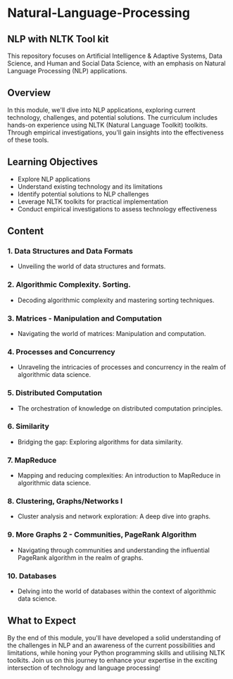 # Natural-Language-Processing
## NLP with NLTK Tool kit
This repository focuses on Artificial Intelligence & Adaptive Systems, Data Science, and Human and Social Data Science, with an emphasis on Natural Language Processing (NLP) applications.

## Overview

In this module, we'll dive into NLP applications, exploring current technology, challenges, and potential solutions. The curriculum includes hands-on experience using NLTK (Natural Language Toolkit) toolkits. Through empirical investigations, you'll gain insights into the effectiveness of these tools.

## Learning Objectives

- Explore NLP applications
- Understand existing technology and its limitations
- Identify potential solutions to NLP challenges
- Leverage NLTK toolkits for practical implementation
- Conduct empirical investigations to assess technology effectiveness
  
## Content

### 1. Data Structures and Data Formats
- Unveiling the world of data structures and formats.

### 2. Algorithmic Complexity. Sorting.
- Decoding algorithmic complexity and mastering sorting techniques.

### 3. Matrices - Manipulation and Computation
- Navigating the world of matrices: Manipulation and computation.

### 4. Processes and Concurrency
- Unraveling the intricacies of processes and concurrency in the realm of algorithmic data science.

### 5. Distributed Computation
- The orchestration of knowledge on distributed computation principles.

### 6. Similarity
- Bridging the gap: Exploring algorithms for data similarity.

### 7. MapReduce
- Mapping and reducing complexities: An introduction to MapReduce in algorithmic data science.

### 8. Clustering, Graphs/Networks I
- Cluster analysis and network exploration: A deep dive into graphs.

### 9. More Graphs 2 - Communities, PageRank Algorithm
- Navigating through communities and understanding the influential PageRank algorithm in the realm of graphs.

### 10. Databases
- Delving into the world of databases within the context of algorithmic data science.

## What to Expect
By the end of this module, you'll have developed a solid understanding of the challenges in NLP and an awareness of the current possibilities and limitations, while honing your Python programming skills and utilising NLTK toolkits. Join us on this journey to enhance your expertise in the exciting intersection of technology and language processing!
